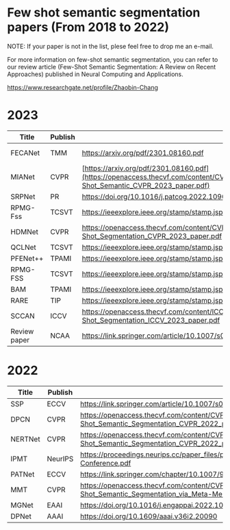 # **Few shot semantic segmentation papers** (From 2018 to 2022)
NOTE: If your paper is not in the list, plese feel free to drop me an e-mail.

For more information on few-shot semantic segmentation, you can refer to our review article (Few-Shot Semantic Segmentation: A Review on Recent Approaches) published in Neural Computing and Applications. 

https://www.researchgate.net/profile/Zhaobin-Chang
# **2023**
|Title| Publish| pdf | code |  
| --- | --- | --- | --- |  
|FECANet|TMM| https://arxiv.org/pdf/2301.08160.pdf | https://github.com/NUST-Machine-Intelligence-Laboratory/FECANET.|  
|MIANet|CVPR| [https://arxiv.org/pdf/2301.08160.pdf](https://openaccess.thecvf.com/content/CVPR2023/papers/Yang_MIANet_Aggregating_Unbiased_Instance_and_General_Information_for_Few-Shot_Semantic_CVPR_2023_paper.pdf) | https://github.com/Aldrich2y/MIANet.|
|SRPNet|PR|https://doi.org/10.1016/j.patcog.2022.109018||
|RPMG-Fss|TCSVT|https://ieeexplore.ieee.org/stamp/stamp.jsp?tp=&arnumber=10093904|https://github.com/dxzxy12138/RPMG-FSS/tree/master|
|HDMNet|CVPR|https://openaccess.thecvf.com/content/CVPR2023/papers/Peng_Hierarchical_Dense_Correlation_Distillation_for_Few-Shot_Segmentation_CVPR_2023_paper.pdf|https://github.com/Pbihao/HDMNet|
|QCLNet|TCSVT|https://ieeexplore.ieee.org/stamp/stamp.jsp?tp=&arnumber=9954424|
|PFENet++|TPAMI|https://ieeexplore.ieee.org/stamp/stamp.jsp?tp=&arnumber=10305430|
|RPMG-FSS|TCSVT|https://ieeexplore.ieee.org/stamp/stamp.jsp?tp=&arnumber=10093904|https://github.com/dxzxy12138/RPMG-FSS/tree/master|
|BAM|TPAMI|https://ieeexplore.ieee.org/stamp/stamp.jsp?tp=&arnumber=10098188|https://github.com/chunbolang/BAM|
|RARE|TIP|https://ieeexplore.ieee.org/stamp/stamp.jsp?tp=&arnumber=10256677|https://github.com/chunbolang/RARE|
|SCCAN|ICCV|https://openaccess.thecvf.com/content/ICCV2023/papers/Xu_Self-Calibrated_Cross_Attention_Network_for_Few-Shot_Segmentation_ICCV_2023_paper.pdf|https://github.com/Sam1224/SCCAN|
|Review paper|NCAA|https://link.springer.com/article/10.1007/s00521-023-08758-9| |
# **2022**
|Title| Publish| pdf | code |  
| --- | --- | --- | --- | 
|SSP|ECCV|https://link.springer.com/article/10.1007/s00521-023-08758-9|https://github.com/fanq15/SSP.|
|DPCN|CVPR|https://openaccess.thecvf.com/content/CVPR2022/papers/Liu_Dynamic_Prototype_Convolution_Network_for_Few-Shot_Semantic_Segmentation_CVPR_2022_paper.pdf|
|NERTNet|CVPR|https://openaccess.thecvf.com/content/CVPR2022/papers/Liu_Dynamic_Prototype_Convolution_Network_for_Few-Shot_Semantic_Segmentation_CVPR_2022_paper.pdf|https://github.com/LIUYUANWEI98/NERTNet|
|IPMT|NeurIPS|https://proceedings.neurips.cc/paper_files/paper/2022/file/f7fef21d1fb3e950b12b50ad7f395e31-Paper-Conference.pdf|https://github.com/LIUYUANWEI98/IPMT|
|PATNet|ECCV|https://link.springer.com/chapter/10.1007/978-3-031-20056-4_5|https://github.com/slei109/PATNet|
|MMT|CVPR|https://openaccess.thecvf.com/content/CVPR2022/papers/Wang_Remember_the_Difference_Cross-Domain_Few-Shot_Semantic_Segmentation_via_Meta-Memory_Transfer_CVPR_2022_paper.pdf||
|MGNet|EAAI|https://doi.org/10.1016/j.engappai.2022.105431||
|DPNet|AAAI|https://doi.org/10.1609/aaai.v36i2.20090||



